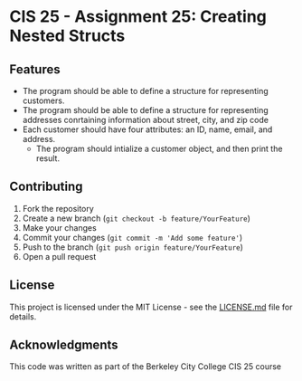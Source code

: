 # CIS 25 - Assignment 25: Creating Nested Structs

## Features

- The program should be able to define a structure for representing customers.
- The program should be able to define a structure for representing addresses conrtaining information about street, city, and zip code
- Each customer should have four attributes: an ID, name, email, and address. 
    + The program should intialize a customer object, and then print the result.

## Contributing

1. Fork the repository
2. Create a new branch (`git checkout -b feature/YourFeature`)
3. Make your changes
4. Commit your changes (`git commit -m 'Add some feature'`)
5. Push to the branch (`git push origin feature/YourFeature`)
6. Open a pull request

## License

This project is licensed under the MIT License - see the [LICENSE.md](https://github.com/Jimbyyy/CiS25/blob/main/LICENSE) file for details.

## Acknowledgments

This code was written as part of the Berkeley City College CIS 25 course
